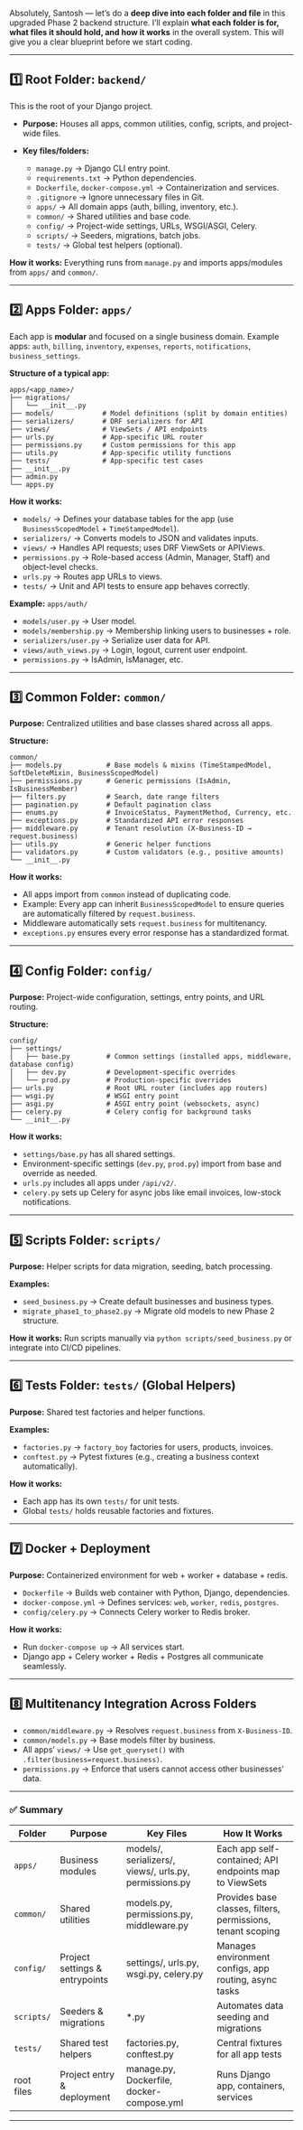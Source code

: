 Absolutely, Santosh — let’s do a **deep dive into each folder and file** in this upgraded Phase 2 backend structure. I’ll explain **what each folder is for, what files it should hold, and how it works** in the overall system. This will give you a clear blueprint before we start coding.

---

## **1️⃣ Root Folder: `backend/`**

This is the root of your Django project.

* **Purpose:** Houses all apps, common utilities, config, scripts, and project-wide files.
* **Key files/folders:**

  * `manage.py` → Django CLI entry point.
  * `requirements.txt` → Python dependencies.
  * `Dockerfile`, `docker-compose.yml` → Containerization and services.
  * `.gitignore` → Ignore unnecessary files in Git.
  * `apps/` → All domain apps (auth, billing, inventory, etc.).
  * `common/` → Shared utilities and base code.
  * `config/` → Project-wide settings, URLs, WSGI/ASGI, Celery.
  * `scripts/` → Seeders, migrations, batch jobs.
  * `tests/` → Global test helpers (optional).

**How it works:** Everything runs from `manage.py` and imports apps/modules from `apps/` and `common/`.

---

## **2️⃣ Apps Folder: `apps/`**

Each app is **modular** and focused on a single business domain. Example apps: `auth`, `billing`, `inventory`, `expenses`, `reports`, `notifications`, `business_settings`.

**Structure of a typical app:**

```
apps/<app_name>/
├── migrations/
│   └── __init__.py
├── models/            # Model definitions (split by domain entities)
├── serializers/       # DRF serializers for API
├── views/             # ViewSets / API endpoints
├── urls.py            # App-specific URL router
├── permissions.py     # Custom permissions for this app
├── utils.py           # App-specific utility functions
├── tests/             # App-specific test cases
├── __init__.py
├── admin.py
└── apps.py
```

**How it works:**

* `models/` → Defines your database tables for the app (use `BusinessScopedModel` + `TimeStampedModel`).
* `serializers/` → Converts models to JSON and validates inputs.
* `views/` → Handles API requests; uses DRF ViewSets or APIViews.
* `permissions.py` → Role-based access (Admin, Manager, Staff) and object-level checks.
* `urls.py` → Routes app URLs to views.
* `tests/` → Unit and API tests to ensure app behaves correctly.

**Example:** `apps/auth/`

* `models/user.py` → User model.
* `models/membership.py` → Membership linking users to businesses + role.
* `serializers/user.py` → Serialize user data for API.
* `views/auth_views.py` → Login, logout, current user endpoint.
* `permissions.py` → IsAdmin, IsManager, etc.

---

## **3️⃣ Common Folder: `common/`**

**Purpose:** Centralized utilities and base classes shared across all apps.

**Structure:**

```
common/
├── models.py           # Base models & mixins (TimeStampedModel, SoftDeleteMixin, BusinessScopedModel)
├── permissions.py      # Generic permissions (IsAdmin, IsBusinessMember)
├── filters.py          # Search, date range filters
├── pagination.py       # Default pagination class
├── enums.py            # InvoiceStatus, PaymentMethod, Currency, etc.
├── exceptions.py       # Standardized API error responses
├── middleware.py       # Tenant resolution (X-Business-ID → request.business)
├── utils.py            # Generic helper functions
├── validators.py       # Custom validators (e.g., positive amounts)
└── __init__.py
```

**How it works:**

* All apps import from `common` instead of duplicating code.
* Example: Every app can inherit `BusinessScopedModel` to ensure queries are automatically filtered by `request.business`.
* Middleware automatically sets `request.business` for multitenancy.
* `exceptions.py` ensures every error response has a standardized format.

---

## **4️⃣ Config Folder: `config/`**

**Purpose:** Project-wide configuration, settings, entry points, and URL routing.

**Structure:**

```
config/
├── settings/
│   ├── base.py         # Common settings (installed apps, middleware, database config)
│   ├── dev.py          # Development-specific overrides
│   └── prod.py         # Production-specific overrides
├── urls.py             # Root URL router (includes app routers)
├── wsgi.py             # WSGI entry point
├── asgi.py             # ASGI entry point (websockets, async)
├── celery.py           # Celery config for background tasks
└── __init__.py
```

**How it works:**

* `settings/base.py` has all shared settings.
* Environment-specific settings (`dev.py`, `prod.py`) import from base and override as needed.
* `urls.py` includes all apps under `/api/v2/`.
* `celery.py` sets up Celery for async jobs like email invoices, low-stock notifications.

---

## **5️⃣ Scripts Folder: `scripts/`**

**Purpose:** Helper scripts for data migration, seeding, batch processing.

**Examples:**

* `seed_business.py` → Create default businesses and business types.
* `migrate_phase1_to_phase2.py` → Migrate old models to new Phase 2 structure.

**How it works:** Run scripts manually via `python scripts/seed_business.py` or integrate into CI/CD pipelines.

---

## **6️⃣ Tests Folder: `tests/` (Global Helpers)**

**Purpose:** Shared test factories and helper functions.

**Examples:**

* `factories.py` → `factory_boy` factories for users, products, invoices.
* `conftest.py` → Pytest fixtures (e.g., creating a business context automatically).

**How it works:**

* Each app has its own `tests/` for unit tests.
* Global `tests/` holds reusable factories and fixtures.

---

## **7️⃣ Docker + Deployment**

**Purpose:** Containerized environment for web + worker + database + redis.

* `Dockerfile` → Builds web container with Python, Django, dependencies.
* `docker-compose.yml` → Defines services: `web`, `worker`, `redis`, `postgres`.
* `config/celery.py` → Connects Celery worker to Redis broker.

**How it works:**

* Run `docker-compose up` → All services start.
* Django app + Celery worker + Redis + Postgres all communicate seamlessly.

---

## **8️⃣ Multitenancy Integration Across Folders**

* `common/middleware.py` → Resolves `request.business` from `X-Business-ID`.
* `common/models.py` → Base models filter by business.
* All apps’ `views/` → Use `get_queryset()` with `.filter(business=request.business)`.
* `permissions.py` → Enforce that users cannot access other businesses’ data.

---

### ✅ **Summary**

| Folder     | Purpose                        | Key Files                                              | How It Works                                                |
| ---------- | ------------------------------ | ------------------------------------------------------ | ----------------------------------------------------------- |
| `apps/`    | Business modules               | models/, serializers/, views/, urls.py, permissions.py | Each app self-contained; API endpoints map to ViewSets      |
| `common/`  | Shared utilities               | models.py, permissions.py, middleware.py               | Provides base classes, filters, permissions, tenant scoping |
| `config/`  | Project settings & entrypoints | settings/, urls.py, wsgi.py, celery.py                 | Manages environment configs, app routing, async tasks       |
| `scripts/` | Seeders & migrations           | \*.py                                                  | Automates data seeding and migrations                       |
| `tests/`   | Shared test helpers            | factories.py, conftest.py                              | Central fixtures for all app tests                          |
| root files | Project entry & deployment     | manage.py, Dockerfile, docker-compose.yml              | Runs Django app, containers, services                       |

---
